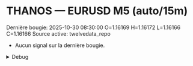 # THANOS — EURUSD M5 (auto/15m)
Dernière bougie: 2025-10-30 08:30:00  O=1.16169  H=1.16172  L=1.16166  C=1.16166
Source active: twelvedata_repo

- Aucun signal sur la dernière bougie.

<details><summary>Debug</summary>

- TD_API_KEY manquant.

</details>